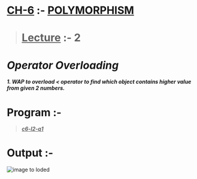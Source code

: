# <u>CH-6</u> :- <u>POLYMORPHISM</u>

><u>Lecture</u> :- 2
>===

***Operator Overloading***
===

***1. WAP to overload < operator to find which object
contains higher value from given 2 numbers.***

Program :-
===

><u>***c6-l2-q1***</u>

# Output :-

<img src="https://user-images.githubusercontent.com/114164076/210255445-60e73dea-0073-4378-899e-bb4dedcd69d7.png" hight="200px" alt="image to loded">
